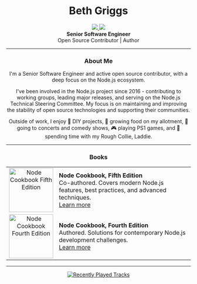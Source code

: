 # <div align="center">Beth Griggs</div>

<div align="center">
<a href="https://www.redhat.com/">
  <img src="https://img.shields.io/badge/Red%20Hat-EE0000?style=for-the-badge&logo=redhat&logoColor=white" />
</a>
<a href="https://www.ibm.com/">
  <img src="https://img.shields.io/badge/IBM-054ADA?style=for-the-badge&logo=ibm&logoColor=white" />
</a>

<div align="center"><strong>Senior Software Engineer</strong><br/>Open Source Contributor | Author</div>

---

### <div align="center">About Me</div>

<div align="center">

I'm a Senior Software Engineer and active open source contributor, with a deep focus on the Node.js ecosystem.

I've been involved in the Node.js project since 2016 - contributing to working groups, leading major releases, and serving on the Node.js Technical Steering Committee. My focus is on maintaining and improving the stability of open source technologies and supporting their communities.

Outside of work, I enjoy 🧰 DIY projects, 🌱 growing food on my allotment, 🎸 going to concerts and comedy shows, 🎮 playing PS1 games, and 🐶 spending time with my Rough Collie, Laddie.

</div>

---

### <div align="center">Books</div>

<div align="center">

<table>
  <tr>
    <td align="center">
      <a href="https://www.packtpub.com/product/node-cookbook-fifth-edition/9781803231952" target="_blank">
        <img src="https://www.oreilly.com/covers/urn:orm:book:9781804619810/400w/" alt="Node Cookbook Fifth Edition" width="120" />
      </a>
    </td>
    <td>
      <strong>Node Cookbook, Fifth Edition</strong><br/>
      Co-authored. Covers modern Node.js features, best practices, and advanced techniques.<br/>
      <a href="https://www.packtpub.com/product/node-cookbook-fifth-edition/9781803231952" target="_blank">Learn more</a>
    </td>
  </tr>
  <tr>
    <td align="center">
      <a href="https://www.packtpub.com/product/node-cookbook-fourth-edition/9781838558758" target="_blank">
        <img src="https://static.packt-cdn.com/products/9781838558758/cover/smaller" alt="Node Cookbook Fourth Edition" width="120" />
      </a>
    </td>
    <td>
      <strong>Node Cookbook, Fourth Edition</strong><br/>
      Authored. Solutions for contemporary Node.js development challenges.<br/>
      <a href="https://www.packtpub.com/product/node-cookbook-fourth-edition/9781838558758" target="_blank">Learn more</a>
    </td>
  </tr>
</table>

</div>

--- 

<p align="center">
  <a href="https://www.last.fm/user/behtx3">
    <img src="https://lastfm-recently-played.vercel.app/api?user=behtx3" alt="Recently Played Tracks" />
  </a>
</p>
